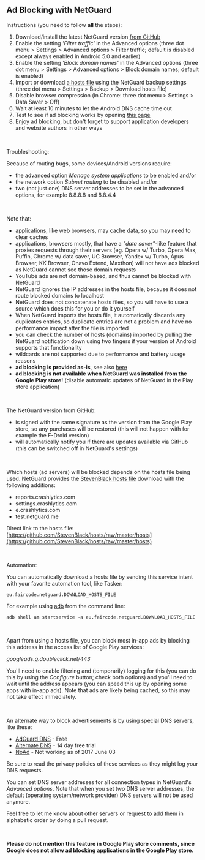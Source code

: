 Ad Blocking with NetGuard
-------------------------

Instructions (you need to follow **all** the steps):

1. Download/install the latest NetGuard version [from GitHub](https://github.com/M66B/NetGuard/releases)
1. Enable the setting *'Filter traffic'* in the Advanced options (three dot menu > Settings > Advanced options > Filter traffic; default is disabled except always enabled in Android 5.0 and earlier)
1. Enable the setting *'Block domain names'* in the Advanced options (three dot menu > Settings > Advanced options > Block domain names; default is enabled)
1. Import or download [a hosts file](https://en.wikipedia.org/wiki/Hosts_(file)) using the NetGuard backup settings (three dot menu > Settings > Backup > Download hosts file)
1. Disable browser compression (in Chrome: three dot menu > Settings > Data Saver > Off)
1. Wait at least 10 minutes to let the Android DNS cache time out
1. Test to see if ad blocking works by opening [this page](http://www.netguard.me/test)
1. Enjoy ad blocking, but don't forget to support application developers and website authors in other ways

<br />

Troubleshooting:

Because of routing bugs, some devices/Android versions require:

* the advanced option *Manage system applications* to be enabled and/or
* the network option *Subnet routing* to be disabled and/or
* two (not just one) DNS server addresses to be set in the advanced options, for example 8.8.8.8 and 8.8.4.4

<br />

Note that:

* applications, like web browsers, may cache data, so you may need to clear caches
* applications, browsers mostly, that have a *"data saver"*-like feature that proxies requests through their servers (eg. Opera w/ Turbo, Opera Max, Puffin, Chrome w/ data saver, UC Browser, Yandex w/ Turbo, Apus Browser, KK Browser, Onavo Extend, Maxthon) will not have ads blocked as NetGuard cannot see those domain requests
* YouTube ads are not domain-based, and thus cannot be blocked with NetGuard
* NetGuard ignores the IP addresses in the hosts file, because it does not route blocked domains to localhost
* NetGuard does not concatenate hosts files, so you will have to use a source which does this for you or do it yourself
* When NetGuard imports the hosts file, it automatically discards any duplicates entries, so duplicate entries are not a problem and have no performance impact after the file is imported
* you can check the number of hosts (domains) imported by pulling the NetGuard notification down using two fingers if your version of Android supports that functionality
* wildcards are not supported due to performance and battery usage reasons
* **ad blocking is provided as-is**, see also [here](https://forum.xda-developers.com/showpost.php?p=71805655&postcount=4668)
* **ad blocking is not available when NetGuard was installed from the Google Play store!** (disable automatic updates of NetGuard in the Play store application)

<br />

The NetGuard version from GitHub:

* is signed with the same signature as the version from the Google Play store, so any purchases will be restored (this will not happen with for example the F-Droid version)
* will automatically notify you if there are updates available via GitHub (this can be switched off in NetGuard's settings)

<br />

Which hosts (ad servers) will be blocked depends on the hosts file being used.
NetGuard provides the [StevenBlack hosts file](https://github.com/StevenBlack/hosts) download with the following additions:

* reports.crashlytics.com
* settings.crashlytics.com
* e.crashlytics.com
* test.netguard.me

Direct link to the hosts file: [https://github.com/StevenBlack/hosts/raw/master/hosts](https://github.com/StevenBlack/hosts/raw/master/hosts)

<br />

Automation:

You can automatically download a hosts file by sending this service intent with your favorite automation tool, like Tasker:

`eu.faircode.netguard.DOWNLOAD_HOSTS_FILE`

For example using [adb](https://developer.android.com/studio/command-line/adb.html) from the command line:

`adb shell am startservice -a eu.faircode.netguard.DOWNLOAD_HOSTS_FILE`

<br />

Apart from using a hosts file, you can block most in-app ads by blocking this address in the access list of Google Play services:

*googleads.g.doubleclick.net/443*

You'll need to enable filtering and (temporarily) logging for this (you can do this by using the *Configure* button; check both options)
and you'll need to wait until the address appears (you can speed this up by opening some apps with in-app ads).
Note that ads are likely being cached, so this may not take effect immediately.

<br />

An alternate way to block advertisements is by using special DNS servers, like these:

* [AdGuard DNS](https://adguard.com/en/adguard-dns/overview.html) - Free
* [Alternate DNS](https://alternate-dns.com/) - 14 day free trial
* [NoAd](https://noad.zone/) - Not working as of 2017 June 03

Be sure to read the privacy policies of these services as they might log your DNS requests.

You can set DNS server addresses for all connection types in NetGuard's *Advanced options*.
Note that when you set two DNS server addresses, the default (operating system/network provider) DNS servers will not be used anymore.

Feel free to let me know about other servers or request to add them in alphabetic order by doing a pull request.

<br />

**Please do not mention this feature in Google Play store comments, since Google does not allow ad blocking applications in the Google Play store.**
